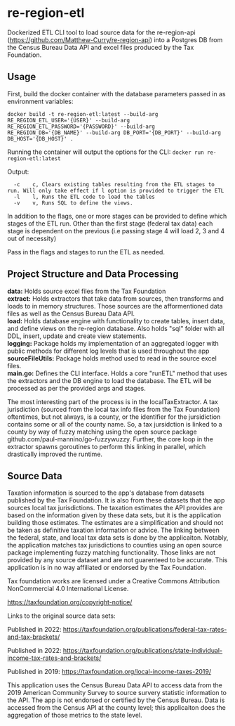 # re-region-etl
Dockerized ETL CLI tool to load source data for the re-region-api (https://github.com/Matthew-Curry/re-region-api) into a Postgres DB from the Census Bureau Data API and excel files produced by the Tax Foundation.

## Usage
First, build the docker container with the database parameters passed in as environment variables:

```docker build -t re-region-etl:latest --build-arg RE_REGION_ETL_USER='{USER}' --build-arg RE_REGION_ETL_PASSWORD='{PASSWORD}' --build-arg RE_REGION_DB='{DB_NAME}' --build-arg DB_PORT='{DB_PORT}' --build-arg DB_HOST='{DB_HOST}' .```

Running the container will output the options for the CLI:
```docker run re-region-etl:latest``` 

Output:

```Usage of ./re-region-etl:
  -c    c, Clears existing tables resulting from the ETL stages to run. Will only take effect if l option is provided to trigger the ETL
  -l    l, Runs the ETL code to load the tables
  -v    v, Runs SQL to define the views.
 ```
In addition to the flags, one or more stages can be provided to define which stages of the ETL run. Other than the first stage (federal tax data) each stage is dependent on the previous (i.e passing stage 4 will load 2, 3 and 4 out of necessity)

Pass in the flags and stages to run the ETL as needed.

## Project Structure and Data Processing
**data:** Holds source excel files from the Tax Foundation <br>
**extract:** Holds extractors that take data from sources, then transforms and loads to in memory structures. Those sources are the afformentioned data files as well as the Census Bureau Data API. <br>
**load:** Holds database engine with functionality to create tables, insert data, and define views on the re-region database. Also holds "sql" folder with all DDL, insert, update and create view statements. <br>
**logging:** Package holds my implementation of an aggregated logger with public methods for different log levels that is used throughout the app <br>
**sourceFileUtils:** Package holds method used to read in the source excel files. <br>
**main.go:** Defines the CLI interface. Holds a core "runETL" method that uses the extractors and the DB engine to load the database. The ETL will be processed as per the provided args and stages.

The most interesting part of the process is in the localTaxExtractor. A tax jurisdiction (sourced from the local tax info files from the Tax Foundation) oftentimes, but not always, is a county, or the identifier for the jursidiction contains some or all of the county name. So, a tax jursidction is linked to a county by way of fuzzy matching using the open source package github.com/paul-mannino/go-fuzzywuzzy. Further, the core loop in the extractor spawns goroutines to perform this linking in parallel, which drastically improved the runtime.

## Source Data
Taxation information is sourced to the app's database from datasets published by the Tax Foundation. It is also from these datasets that the app sources local tax jurisdictions. The taxation estimates the API provides are based on the information given by these data sets, but it is the application building those estimates. The estimates are a simplification and should not be taken as definitive taxation information or advice. The linking between the federal, state, and local tax data sets is done by the applicaiton. Notably, the application matches tax jurisdictions to counties using an open source package implementing fuzzy matching functionality. Those links are not provided by any source dataset and are not guarenteed to be accurate. This application is in no way affiliated or endorsed by the Tax Foundation.

Tax foundation works are licensed under a Creative Commons Attribution NonCommercial 4.0 International License.

https://taxfoundation.org/copyright-notice/

Links to the original source data sets:

Published in 2022: https://taxfoundation.org/publications/federal-tax-rates-and-tax-brackets/

Published in 2022: https://taxfoundation.org/publications/state-individual-income-tax-rates-and-brackets/

Published in 2019: https://taxfoundation.org/local-income-taxes-2019/

This application uses the Census Bureau Data API to access data from the 2019 American Community Survey to source survery statistic information to the API. The app is not endorsed or certified by the Census Bureau. Data is accessed from the Census API at the county level; this applicaiton does the aggregation of those metrics to the state level.

